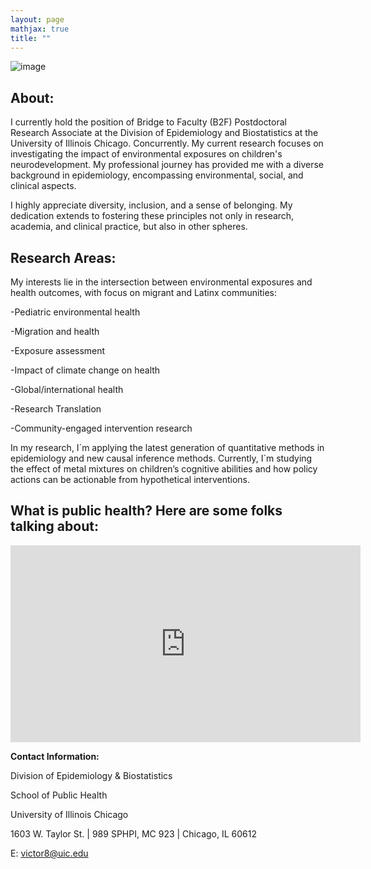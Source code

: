 ```yaml
---
layout: page
mathjax: true
title: ""
---
```



 
 ![image](https://github.com/victorflorez/victorflorez.github.io/assets/100101223/409ac24f-844a-4d70-981e-3db3f82789d9)



  
## About:
I currently hold the position of Bridge to Faculty (B2F) Postdoctoral Research Associate at the Division of Epidemiology and Biostatistics at the University of Illinois Chicago. Concurrently. My current research focuses on investigating the impact of environmental exposures on children's neurodevelopment. My professional journey has provided me with a diverse background in epidemiology, encompassing environmental, social, and clinical aspects.

I highly appreciate diversity, inclusion, and a sense of belonging. My dedication extends to fostering these principles not only in research, academia, and clinical practice, but also in other spheres.


## Research Areas:
My interests lie in the intersection between environmental exposures and health outcomes, with focus on migrant and Latinx communities:

 -Pediatric environmental health 

 -Migration and health
 
 -Exposure assessment
 
 -Impact of climate change on health
 
 -Global/international health
 
 -Research Translation
 
 -Community-engaged intervention research

In my research, I´m applying the latest generation of quantitative methods in epidemiology and new causal inference methods. Currently, I´m studying the effect of metal mixtures on children’s cognitive abilities and how policy actions can be actionable from hypothetical interventions.


## What is public health? Here are some folks talking about:

<iframe width="560" height="315" src="https://www.youtube.com/embed/citkbBNd6FY" frameborder="0" allowfullscreen></iframe>





   **Contact Information:**
   
Division of Epidemiology & Biostatistics

School of Public Health

University of Illinois Chicago

1603 W. Taylor St. | 989 SPHPI, MC 923 | Chicago, IL 60612

E: victor8@uic.edu 
